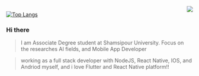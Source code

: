 <img align="right" src="https://github-readme-stats.vercel.app/api?username=Asncodes-80&show_icons=true&hide=contribs,issues" />

[![Top Langs](https://github-readme-stats.vercel.app/api/top-langs/?username=Asncodes-80&layout=compact)](https://github.com/Asncodes-80/github-readme-stats)


### Hi there 
<!-- 👋 -->

> <p align='left'>I am Associate Degree student at Shamsipour University. Focus on the researches AI fields, and Mobile App Developer</p>

> <p align='left'>working as a full stack developer with NodeJS, React Native, IOS, and Andriod myself, and i love Flutter and React Native platform!!</p>





